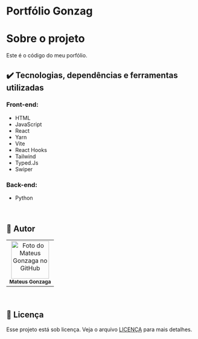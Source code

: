 # Portfólio Gonzag

# Sobre o projeto

Este é o código do meu porfólio.

## :heavy_check_mark: Tecnologias, dependências e ferramentas utilizadas

### Front-end:

+ HTML
+ JavaScript
+ React
+ Yarn
+ Vite
+ React Hooks
+ Tailwind
+ Typed.Js
+ Swiper

### Back-end:

+ Python

</br>

## :man: Autor

<table>
  <tr>
    <td align="center">
      <a href="#">
        <img src="https://avatars3.githubusercontent.com/u/97978311" width="100px;" alt="Foto do Mateus Gonzaga no GitHub"/><br>
        <sub>
          <b>Mateus Gonzaga</b>
        </sub>
      </a>
    </td>
  </tr>
</table>

<br/>

## 📝 Licença

Esse projeto está sob licença. Veja o arquivo [LICENÇA](License.md) para mais detalhes.

<br/>
